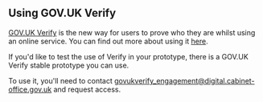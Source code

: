 ## Using GOV.UK Verify

[GOV.UK Verify](https://www.gov.uk/government/publications/introducing-govuk-verify/introducing-govuk-verify) is the new way for users to prove who they are whilst using an online service. You can find out more about using it [here](https://www.gov.uk/service-manual/identity-assurance).

If you'd like to test the use of Verify in your prototype, there is a GOV.UK Verify stable prototype you can use.

To use it, you'll need to contact govukverify_engagement@digital.cabinet-office.gov.uk and request access.
